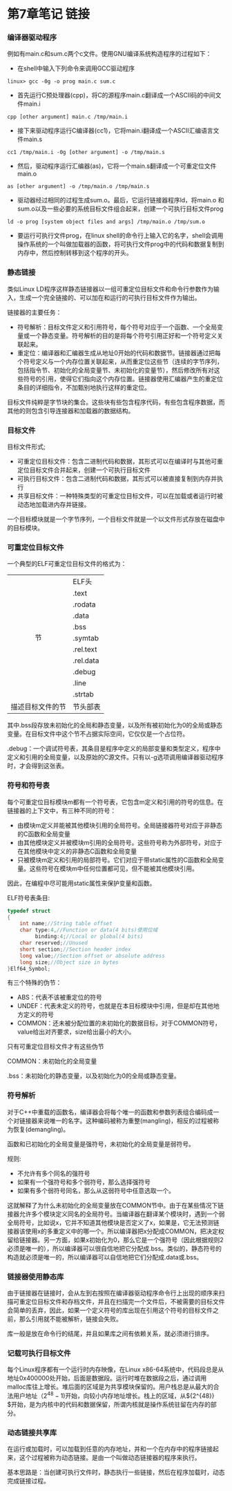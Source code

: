 # 第7章笔记 链接

### 编译器驱动程序

例如有main.c和sum.c两个c文件。使用GNU编译系统构造程序的过程如下：

- 在shell中输入下列命令来调用GCC驱动程序

`linux> gcc -0g -o prog main.c sum.c`

- 首先运行C预处理器(cpp)，将C的源程序main.c翻译成一个ASCII码的中间文件main.i

`cpp [other argument] main.c /tmp/main.i`

- 接下来驱动程序运行C编译器(cc1)，它将main.i翻译成一个ASCII汇编语言文件main.s

`cc1 /tmp/main.i -0g [other argument] -o /tmp/main.s`

- 然后，驱动程序运行汇编器(as)，它将一个main.s翻译成一个可重定位文件main.o

`as [other argument] -o /tmp/main.o /tmp/main.s`

- 驱动器经过相同的过程生成sum.o。最后，它运行链接器程序ld，将main.o 和sum.o以及一些必要的系统目标文件组合起来，创建一个可执行目标文件prog

`ld -o prog [system object files and args] /tmp/main.o /tmp/sum.o`

- 要运行可执行文件prog，在linux shell的命令行上输入它的名字，shell会调用操作系统的一个叫做加载器的函数，将可执行文件prog中的代码和数据复制到内存中，然后控制转移到这个程序的开头。



### 静态链接

类似Linux LD程序这样静态链接器以一组可重定位目标文件和命令行参数作为输入，生成一个完全链接的、可以加在和运行的可执行目标文件作为输出。

链接器的主要任务：

- 符号解析：目标文件定义和引用符号，每个符号对应于一个函数、一个全局变量或一个静态变量。符号解析的目的是将每个符号引用正好和一个符号定义关联起来。
- 重定位：编译器和汇编器生成从地址0开始的代码和数据节。链接器通过把每个符号定义与一个内存位置关联起来，从而重定位这些节（连续的字节序列，包括指令节、初始化的全局变量节、未初始化的变量节），然后修改所有对这些符号的引用，使得它们指向这个内存位置。链接器使用汇编器产生的重定位条目的详细指令，不加甄别地执行这样的重定位。



目标文件纯粹是字节块的集合。这些块有些包含程序代码，有些包含程序数据，而其他的则包含引导连接器和加载器的数据结构。

### 目标文件

目标文件形式;

- 可重定位目标文件：包含二进制代码和数据，其形式可以在编译时与其他可重定位目标文件合并起来，创建一个可执行目标文件
- 可执行目标文件：包含二进制代码和数据，其形式可以被直接复制到内存并执行
- 共享目标文件：一种特殊类型的可重定位目标文件，可以在加载或者运行时被动态地加载进内存并链接。



一个目标模块就是一个字节序列，一个目标文件就是一个以文件形式存放在磁盘中的目标模块。

### 可重定位目标文件

一个典型的ELF可重定位目标文件的格式为：

<table>
    <tr>
        <td rowspan="11"><center>节</center></td>    
        <td >ELF头</td>  
    </tr>
    <tr>
        <td >.text</td>  
    </tr>
    <tr>
        <td >.rodata</td>  
    </tr>
    <tr>
        <td >.data</td>  
    </tr>
    <tr>
        <td >.bss</td>  
    </tr>
    <tr>
        <td >.symtab</td>  
    </tr>
    <tr>
        <td >.rel.text</td>  
    </tr>
    <tr>
        <td >.rel.data</td>  
    </tr>
    <tr>
        <td >.debug</td>  
    </tr>
    <tr>
        <td >.line</td>  
    </tr>
    <tr>
        <td >.strtab</td>  
    </tr>
    <tr>
    	<td ><center>描述目标文件的节</center></td>
        <td >节头部表</td>  
    </tr>
</table>
其中.bss段存放未初始化的全局和静态变量，以及所有被初始化为0的全局或静态变量。在目标文件中这个节不占据实际空间，它仅仅是一个占位符。

.debug：一个调试符号表，其条目是程序中定义的局部变量和类型定义，程序中定义和引用的全局变量，以及原始的C源文件。只有以-g选项调用编译器驱动程序时，才会得到这张表。

### 符号和符号表

每个可重定位目标模块m都有一个符号表，它包含m定义和引用的符号的信息。在链接器的上下文中，有三种不同的符号：

- 由模块m定义并能被其他模块引用的全局符号。全局链接器符号对应于非静态的C函数和全局变量
- 由其他模块定义并被模块m引用的全局符号。这些符号称为外部符号，对应于在其他模块中定义的非静态C函数和全局变量
- 只被模块m定义和引用的局部符号。它们对应于带static属性的C函数和全局变量。这些符号在模块m中任何位置都可见，但不能被其他模块引用。

因此，在编程中尽可能用static属性来保护变量和函数。

ELF符号表条目:

~~~c
typedef struct
{
    int name;//String table offset
    char type:4,//Function or data(4 bits)使用位域
    	 binding:4;//Local or global(4 bits)
    char reserved;//Unused
    short section;//Section header index
    long value;//Section offset or absolute address
    long size;//Object size in bytes
}Elf64_Symbol;
~~~

有三个特殊的伪节：

- ABS：代表不该被重定位的符号
- UNDEF：代表未定义的符号，也就是在本目标模块中引用，但是却在其他地方定义的符号
- COMMON：还未被分配位置的未初始化的数据目标，对于COMMON符号，value给出对齐要求，size给出最小的大小。

只有可重定位目标文件才有这些伪节

COMMON：未初始化的全局变量

.bss：未初始化的静态变量，以及初始化为0的全局或静态变量。

### 符号解析

对于C++中重载的函数名，编译器会将每个唯一的函数和参数列表组合编码成一个对链接器来说唯一的名字。这种编码被称为重整(mangling)，相反的过程被称为恢复(demangling)。

函数和已初始化的全局变量是强符号，未初始化的全局变量是弱符号。

规则:

- 不允许有多个同名的强符号
- 如果有一个强符号和多个弱符号，那么选择强符号
- 如果有多个弱符号同名，那么从这弱符号中任意选取一个。

这就解释了为什么未初始化的全局变量放在COMMON节中。由于在某些情况下链接器允许多个模块定义同名的全局符号。当编译器在翻译某个模块时，遇到一个弱全局符号，比如说x，它并不知道其他模块是否定义了x，如果是，它无法预测链接器该使用x的多重定义中的哪一个。所以编译器把x分配成COMMON，把决定权留给链接器。另一方面，如果x初始化为0，那么它是一个强符号（因此根据规则2必须是唯一的），所以编译器可以很自信地把它分配成.bss。类似的，静态符号的构造就必须是唯一的，所以编译器可以自信地把它们分配成.data或.bss。

### 链接器使用静态库

由于链接器在链接时，会从左到右按照在编译器驱动程序命令行上出现的顺序来扫描可重定位目标文件和存档文件，并且在扫描完一个文件后，不被需要的目标文件会简单的丢弃，因此，如果一个定义符号的库出现在引用这个符号的目标文件之前，那么引用就不能被解析，链接会失败。

库一般是放在命令行的结尾，并且如果库之间有依赖关系，就必须进行排序。

### 记载可执行目标文件

每个Linux程序都有一个运行时内存映像，在Linux x86-64系统中，代码段总是从地址0x400000处开始，后面是数据段。运行时堆在数据段之后，通过调用malloc库往上增长。堆后面的区域是为共享模块保留的。用户栈总是从最大的合法用户地址（${2^{48}} - 1$)开始，向较小内存地址增长。栈上的区域，从${2^{48}} $开始，是为内核中的代码和数据保留，所谓内核就是操作系统驻留在内存的部分。

### 动态链接共享库

在运行或加载时，可以加载到任意的内存地址，并和一个在内存中的程序链接起来，这个过程被称为动态链接。是由一个叫做动态链接器的程序来执行。

基本思路是：当创建可执行文件时，静态执行一些链接，然后在程序加载时，动态完成链接过程。